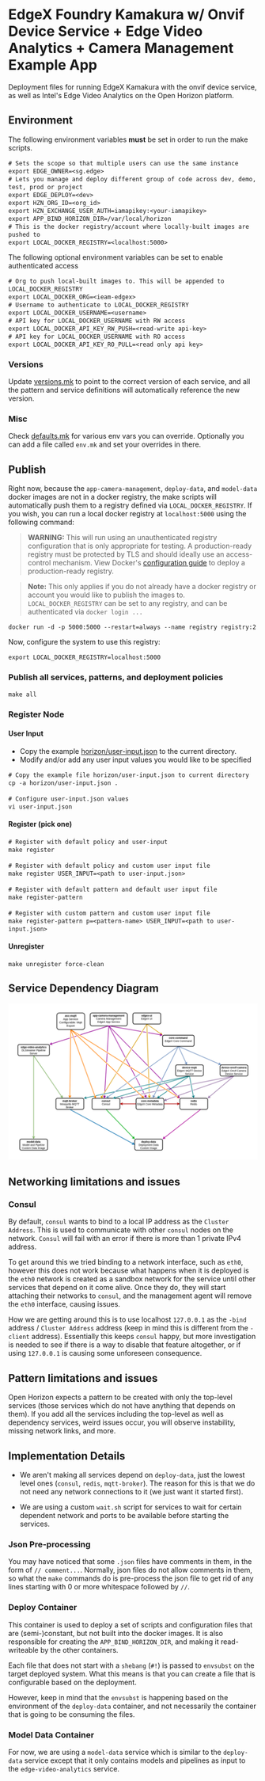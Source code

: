 # EdgeX Foundry Kamakura w/ Onvif Device Service + Edge Video Analytics + Camera Management Example App
Deployment files for running EdgeX Kamakura with the onvif device service, as well
as Intel's Edge Video Analytics on the Open Horizon platform.

## Environment
The following environment variables **must** be set in order to run the make scripts.
```shell
# Sets the scope so that multiple users can use the same instance
export EDGE_OWNER=<sg.edge>
# Lets you manage and deploy different group of code across dev, demo, test, prod or project
export EDGE_DEPLOY=<dev>
export HZN_ORG_ID=<org_id>
export HZN_EXCHANGE_USER_AUTH=iamapikey:<your-iamapikey>
export APP_BIND_HORIZON_DIR=/var/local/horizon
# This is the docker registry/account where locally-built images are pushed to
export LOCAL_DOCKER_REGISTRY=<localhost:5000>
```

The following optional environment variables can be set to enable authenticated access
```shell
# Org to push local-built images to. This will be appended to LOCAL_DOCKER_REGISTRY
export LOCAL_DOCKER_ORG=<ieam-edgex>
# Username to authenticate to LOCAL_DOCKER_REGISTRY
export LOCAL_DOCKER_USERNAME=<username>
# API key for LOCAL_DOCKER_USERNAME with RW access
export LOCAL_DOCKER_API_KEY_RW_PUSH=<read-write api-key>
# API key for LOCAL_DOCKER_USERNAME with RO access
export LOCAL_DOCKER_API_KEY_RO_PULL=<read only api key>
```

### Versions
Update [versions.mk](versions.mk) to point to the correct version of each service, and all the
pattern and service definitions will automatically reference the new version.

### Misc
Check [defaults.mk](defaults.mk) for various env vars you can override.
Optionally you can add a file called `env.mk` and set your overrides in there.

## Publish
Right now, because the `app-camera-management`, `deploy-data`, and `model-data` docker images are not 
in a docker registry, the make scripts will automatically push them to a registry defined via
`LOCAL_DOCKER_REGISTRY`. If you wish, you can run a local docker registry at `localhost:5000` using the following
command:

> **WARNING:** This will run using an unauthenticated registry configuration that is only appropriate for testing.
> A production-ready registry must be protected by TLS and should ideally use an access-control mechanism.
> View Docker's [configuration guide](https://docs.docker.com/registry/configuration/) to deploy a production-ready registry.

> **Note:** This only applies if you do not already have a docker registry or account you would like
> to publish the images to. `LOCAL_DOCKER_REGISTRY` can be set to any registry, and can be authenticated
> via `docker login ...`

```shell
docker run -d -p 5000:5000 --restart=always --name registry registry:2
```

Now, configure the system to use this registry:
```shell
export LOCAL_DOCKER_REGISTRY=localhost:5000
```

### Publish all services, patterns, and deployment policies
```shell
make all
```

### Register Node
#### User Input
- Copy the example [horizon/user-input.json](horizon/user-input.json) to the current directory.
- Modify and/or add any user input values you would like to be specified

```shell
# Copy the example file horizon/user-input.json to current directory
cp -a horizon/user-input.json .

# Configure user-input.json values
vi user-input.json
```

#### Register (pick one)
```shell
# Register with default policy and user-input
make register

# Register with default policy and custom user input file
make register USER_INPUT=<path to user-input.json>

# Register with default pattern and default user input file
make register-pattern

# Register with custom pattern and custom user input file
make register-pattern p=<pattern-name> USER_INPUT=<path to user-input.json>
```

#### Unregister
```shell
make unregister force-clean
```

## Service Dependency Diagram
![](docs/images/services-diagram.png)

## Networking limitations and issues
### Consul
By default, `consul` wants to bind to a local IP address as the `Cluster Address`. This is used
to communicate with other `consul` nodes on the network. `Consul` will fail with an error if there
is more than 1 private IPv4 address.

To get around this we tried binding to a network interface, such as `eth0`, however this does not
work because what happens when it is deployed is the `eth0` network is created as a sandbox network for
the service until other services that depend on it come alive. Once they do, they will start attaching their
networks to `consul`, and the management agent will remove the `eth0` interface, causing issues.

How we are getting around this is to use localhost `127.0.0.1` as the `-bind` address / `Cluster Address` address 
(keep in mind this is different from the `-client` address). Essentially this keeps `consul` happy, but more investigation
is needed to see if there is a way to disable that feature altogether, or if using `127.0.0.1` is causing
some unforeseen consequence.

## Pattern limitations and issues
Open Horizon expects a pattern to be created with only the top-level services
(those services which do not have anything that depends on them). If you add all the services
including the top-level as well as dependency services, weird issues occur, you will observe
instability, missing network links, and more.

## Implementation Details
- We aren't making all services depend on `deploy-data`, just the lowest level ones (`consul`, `redis`, `mqtt-broker`).
The reason for this is that we do not need any network connections to it (we just want it started first).

- We are using a custom `wait.sh` script for services to wait for certain dependent network and ports to be
available before starting the services.

### Json Pre-processing
You may have noticed that some `.json` files have comments in them, in the form of `// comment...`.
Normally, json files do not allow comments in them, so what the `make` commands do is pre-process
the json file to get rid of any lines starting with 0 or more whitespace followed by `//`.

### Deploy Container
This container is used to deploy a set of scripts and configuration files that are (semi-)constant, but not
built into the docker images. It is also responsible for creating the `APP_BIND_HORIZON_DIR`, and making it 
read-writeable by the other containers.

Each file that does not start with a `shebang` (`#!`) is passed to `envsubst` on the target deployed
system. What this means is that you can create a file that is configurable based on the deployment.

However, keep in mind that the `envsubst` is happening based on the environment of the `deploy-data`
container, and not necessarily the container that is going to be consuming the files.

### Model Data Container
For now, we are using a `model-data` service which is similar to the `deploy-data` service except that it only
contains models and pipelines as input to the `edge-video-analytics` service.

